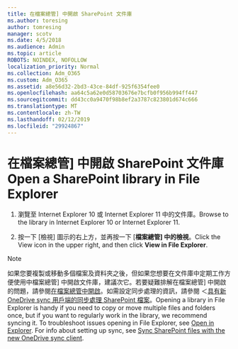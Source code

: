 ```yaml
---
title: 在檔案總管] 中開啟 SharePoint 文件庫
ms.author: toresing
author: tomresing
manager: scotv
ms.date: 4/5/2018
ms.audience: Admin
ms.topic: article
ROBOTS: NOINDEX, NOFOLLOW
localization_priority: Normal
ms.collection: Adm_O365
ms.custom: Adm_O365
ms.assetid: a8e56d32-2bd3-43ce-84df-925f6354fee0
ms.openlocfilehash: aa64c5a62e0d58703676e7bcfb0f956b994ff447
ms.sourcegitcommit: dd43cc0a9470f98b8ef2a3787c823801d674c666
ms.translationtype: MT
ms.contentlocale: zh-TW
ms.lasthandoff: 02/12/2019
ms.locfileid: "29924867"
---
```

# <a name="open-a-sharepoint-library-in-file-explorer"></a><span data-ttu-id="0be25-102">在檔案總管] 中開啟 SharePoint 文件庫</span><span class="sxs-lookup"><span data-stu-id="0be25-102">Open a SharePoint library in File Explorer</span></span>

1. <span data-ttu-id="0be25-103">瀏覽至 Internet Explorer 10 或 Internet Explorer 11 中的文件庫。</span><span class="sxs-lookup"><span data-stu-id="0be25-103">Browse to the library in Internet Explorer 10 or Internet Explorer 11.</span></span> 
    
2. <span data-ttu-id="0be25-104">按一下 [檢視] 圖示的右上方，並再按一下 [**檔案總管] 中的檢視**。</span><span class="sxs-lookup"><span data-stu-id="0be25-104">Click the View icon in the upper right, and then click **View in File Explorer**.</span></span>
    
> [!NOTE]
> <span data-ttu-id="0be25-p101">如果您要複製或移動多個檔案及資料夾之後，但如果您想要在文件庫中定期工作方便使用中檔案總管] 中開啟文件庫，建議次它。若要疑難排解在檔案總管] 中開啟的問題，請參閱[在檔案總管中開啟](https://go.microsoft.com/fwlink/?linkid=871665)。如需設定同步處理的資訊，請參閱 ＜[具有新 OneDrive sync 用戶端的同步處理 SharePoint 檔案](https://go.microsoft.com/fwlink/?linkid=871666)。</span><span class="sxs-lookup"><span data-stu-id="0be25-p101">Opening a library in File Explorer is handy if you need to copy or move multiple files and folders once, but if you want to regularly work in the library, we recommend syncing it. To troubleshoot issues opening in File Explorer, see [Open in Explorer](https://go.microsoft.com/fwlink/?linkid=871665). For info about setting up sync, see [Sync SharePoint files with the new OneDrive sync client](https://go.microsoft.com/fwlink/?linkid=871666).</span></span> 
  


